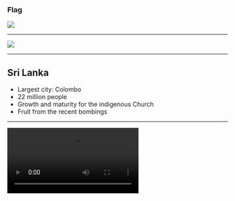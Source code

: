 ### Flag

![](https://upload.wikimedia.org/wikipedia/commons/1/11/Flag_of_Sri_Lanka.svg)

---

![](https://upload.wikimedia.org/wikipedia/commons/9/96/Sri_Lanka_%28orthographic_projection%29.svg)

---

## Sri Lanka

- Largest city: Colombo
- 22 million people
- Growth and maturity for the indigenous Church
- Fruit from the recent bombings

---

![](https://storage.googleapis.com/prayer-videos/country/srilanka.mp4)
